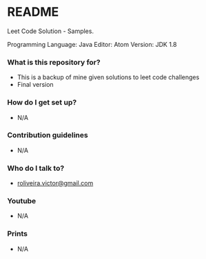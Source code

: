 # README #
Leet Code Solution - Samples.

Programming Language: Java
Editor: Atom
Version: JDK 1.8


### What is this repository for? ###

   * This is a backup of mine given solutions to leet code challenges
   * Final version

### How do I get set up? ###

   * N/A

### Contribution guidelines ###

   * N/A

### Who do I talk to? ###

   * roliveira.victor@gmail.com

### Youtube ###

   *  N/A

### Prints ###

   *  N/A
